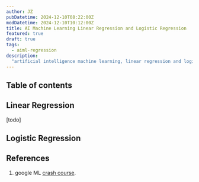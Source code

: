 ```yaml
---
author: JZ
pubDatetime: 2024-12-10T08:22:00Z
modDatetime: 2024-12-10T10:12:00Z
title: AI Machine Learning Linear Regression and Logistic Regression
featured: true
draft: true
tags:
  - aiml-regression
description:
  "artificial intelligence machine learning, linear regression and logistic regression in and out"
---
```


## Table of contents

## Linear Regression

[todo]

## Logistic Regression

## References

1. google ML [crash course](https://developers.google.com/machine-learning/crash-course).
